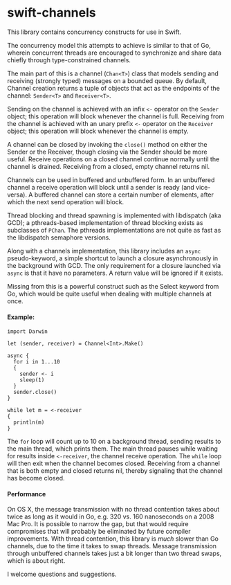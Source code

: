 swift-channels
==============

This library contains concurrency constructs for use in Swift.

The concurrency model this attempts to achieve is similar to that of
Go, wherein concurrent threads are encouraged to synchronize and share
data chiefly through type-constrained channels.

The main part of this is a channel (`Chan<T>`) class that models
sending and receiving (strongly typed) messages on a bounded
queue. By default, Channel creation returns a tuple of objects that act
as the endpoints of the channel: `Sender<T>` and `Receiver<T>`.

Sending on the channel is achieved with an infix `<-` operator on the
`Sender` object; this operation will block whenever the channel is
full. Receiving from the channel is achieved with an unary prefix `<-`
operator on the `Receiver` object; this operation will block whenever
the channel is empty.

A channel can be closed by invoking the `close()` method on either the
Sender or the Receiver, though closing via the Sender should be more
useful. Receive operations on a closed channel continue normally until
the channel is drained. Receiving from a closed, empty channel returns nil.

Channels can be used in buffered and unbuffered form. In an unbuffered
channel a receive operation will block until a sender is ready (and
vice-versa). A buffered channel can store a certain number of
elements, after which the next send operation will block.

Thread blocking and thread spawning is implemented with libdispatch
(aka GCD); a pthreads-based implementation of thread blocking exists as
subclasses of `PChan`. The pthreads implementations are not quite as
fast as the libdispatch semaphore versions.

Along with a channels implementation, this library includes an `async`
pseudo-keyword, a simple shortcut to launch a closure asynchronously
in the background with GCD. The only requirement for a closure
launched via `async` is that it have no parameters. A return value
will be ignored if it exists.

Missing from this is a powerful construct such as the Select keyword
from Go, which would be quite useful when dealing with multiple
channels at once.

#### Example:
```
import Darwin

let (sender, receiver) = Channel<Int>.Make()

async {
  for i in 1...10
  {
    sender <- i
    sleep(1)
  }
  sender.close()
}

while let m = <-receiver
{
  println(m)
}
```

The `for` loop will count up to 10 on a background thread, sending
results to the main thread, which prints them. The main thread pauses
while waiting for results inside `<-receiver`, the channel receive
operation. The `while` loop will then exit when the channel becomes
closed. Receiving from a channel that is both empty and closed returns
nil, thereby signaling that the channel has become closed.

#### Performance

On OS X, the message transmission with no thread contention takes
about twice as long as it would in Go, e.g. 320 vs. 160 nanoseconds
on a 2008 Mac Pro. It is possible to narrow the gap, but that would
require compromises that will probably be eliminated by future compiler
improvements. With thread contention, this library is *much* slower than
Go channels, due to the time it takes to swap threads. Message transmission
through unbuffered channels takes just a bit longer than two thread swaps,
which is about right.

I welcome questions and suggestions.
